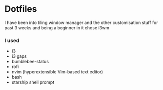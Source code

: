 # Dotfiles
I have been into tiling window manager and the other customisation stuff for past 3 weeks and being a beginner in it chose i3wm
### I used


* i3
* i3 gaps
* bumblebee-status
* rofi 
* nvim (hyperextensible Vim-based text editor)
* bash
* starship shell prompt
